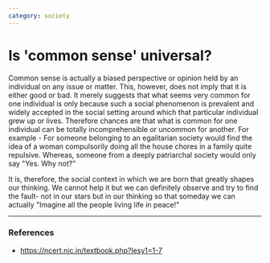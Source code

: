 ```yaml
---
category: society
---
```

# Is 'common sense' universal?
Common sense is actually a biased perspective or opinion held by an individual on any issue or matter. This, however, does not imply that it is either good or bad. It merely suggests that what seems very common for one individual is only because such a social phenomenon is prevalent and widely accepted in the social setting around which that particular individual grew up or lives. Therefore chances are that what is common for one individual can be totally incomprehensible or uncommon for another. For example - For someone belonging to an egalitarian society would find the idea of a woman compulsorily doing all the house chores in a family quite repulsive. Whereas, someone from a deeply patriarchal society would only say "Yes. Why not?" 

It is, therefore, the social context in which we are born that greatly shapes our thinking. We cannot help it but we can definitely observe and try to find the fault- not in our stars but in our thinking so that someday we can actually "Imagine all the people living life in peace!"

<hr>

### References
- <https://ncert.nic.in/textbook.php?lesy1=1-7>
